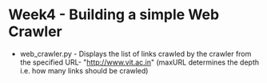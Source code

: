 # Week4 - Building a simple Web Crawler
- web_crawler.py - Displays the list of links crawled by the crawler from the specified URL- "http://www.vit.ac.in" (maxURL determines the depth i.e. how many links should be crawled)

